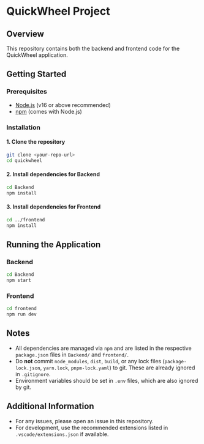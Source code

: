 # QuickWheel Project

## Overview
This repository contains both the backend and frontend code for the QuickWheel application.

## Getting Started

### Prerequisites
- [Node.js](https://nodejs.org/) (v16 or above recommended)
- [npm](https://www.npmjs.com/) (comes with Node.js)

### Installation

#### 1. Clone the repository
```sh
git clone <your-repo-url>
cd quickwheel
```

#### 2. Install dependencies for Backend
```sh
cd Backend
npm install
```

#### 3. Install dependencies for Frontend
```sh
cd ../frontend
npm install
```

## Running the Application

### Backend
```sh
cd Backend
npm start
```

### Frontend
```sh
cd frontend
npm run dev
```

## Notes
- All dependencies are managed via `npm` and are listed in the respective `package.json` files in `Backend/` and `frontend/`.
- Do **not** commit `node_modules`, `dist`, `build`, or any lock files (`package-lock.json`, `yarn.lock`, `pnpm-lock.yaml`) to git. These are already ignored in `.gitignore`.
- Environment variables should be set in `.env` files, which are also ignored by git.

## Additional Information
- For any issues, please open an issue in this repository.
- For development, use the recommended extensions listed in `.vscode/extensions.json` if available.
